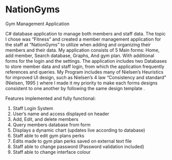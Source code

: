 # NationGyms
Gym Management Application

C# database application to manage both members and staff data. The topic I chose was “Fitness” and created a member management application for the staff at “NationGyms” to utilize when adding and organizing their members and their data. My application consists of 5 Main forms: Home, add member, Search database, Graphs, And gym plan. With additional forms for the login and the settings. The application includes two Databases to store member data and staff login, from which the application frequently references and queries. My Program includes many of Nielsen’s Heuristics for improved UI design, such as Nielsen’s 4 law “Consistency and standard” (Nielsen, 1995 ) where I made it my priority to make each forms designs consistent to one another by following the same design template .

Features implemented and fully functional:
1.	Staff Login System
2.	User’s name and access displayed on header
3.	Add, Edit, and delete members
4.	Query members database from form
5.	Displays a dynamic chart (updates live according to database)
6.	Staff able to edit gym plans perks 
7.	Edits made to gym plan perks saved on external text file 
8.	Staff able to change password (Password validation included)
9.	Staff able to change interface colour
